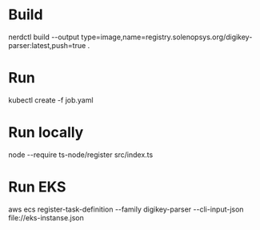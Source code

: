 
# Build
nerdctl build --output type=image,name=registry.solenopsys.org/digikey-parser:latest,push=true .

# Run
kubectl create -f job.yaml

# Run locally
node --require ts-node/register src/index.ts

# Run EKS
aws ecs register-task-definition --family digikey-parser --cli-input-json file://eks-instanse.json


